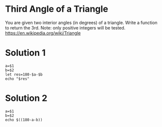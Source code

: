 # Third Angle of a Triangle
You are given two interior angles (in degrees) of a triangle.
Write a function to return the 3rd.
Note: only positive integers will be tested.
https://en.wikipedia.org/wiki/Triangle
# Solution 1
```
a=$1
b=$2
let res=180-$a-$b
echo "$res"
```
# Solution 2
```
a=$1
b=$2
echo $((180-a-b))
```